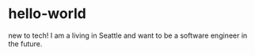 # hello-world
new to tech!
I am a living in Seattle and want to be a software engineer in the future.

